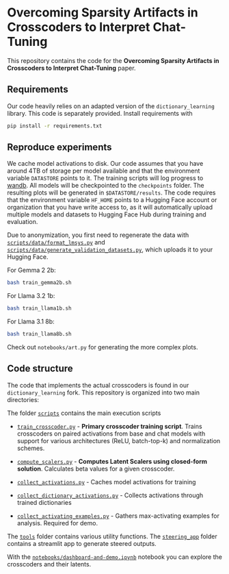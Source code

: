 # Overcoming Sparsity Artifacts in Crosscoders to  Interpret Chat-Tuning

This repository contains the code for the **Overcoming Sparsity Artifacts in Crosscoders to  Interpret Chat-Tuning** paper.

 

## Requirements

Our code heavily relies on an adapted version of the `dictionary_learning` library. This code is separately provided. Install requirements with 
```bash
pip install -r requirements.txt
```

## Reproduce experiments
We cache model activations to disk. Our code assumes that you have around 4TB of storage per model available and that the environment variable `DATASTORE` points to it. The training scripts will log progress to [wandb](https://wandb.ai/). All models will be checkpointed to the `checkpoints` folder. The resulting plots will be generated in `$DATASTORE/results`.
The code requires that the environment variable `HF_HOME` points to a Hugging Face account or organization that you have write access to, as it will automatically upload multiple models and datasets to Hugging Face Hub during training and evaluation.

Due to anonymization, you first need to regenerate the data with [`scripts/data/format_lmsys.py`](scripts/data/format_lmsys.py) and [`scripts/data/generate_validation_datasets.py`](scripts/data/generate_validation_datasets.py), which uploads it to your Hugging Face.

For Gemma 2 2b:
```bash
bash train_gemma2b.sh
```

For Llama 3.2 1b:
```bash
bash train_llama1b.sh
```

For Llama 3.1 8b:
```bash
bash train_llama8b.sh
```

Check out `notebooks/art.py` for generating the more complex plots.

## Code structure

The code that implements the actual crosscoders is found in our `dictionary_learning` fork.
This repository is organized into two main directories:

The folder [`scripts`](scripts/) contains the main execution scripts
- [`train_crosscoder.py`](scripts/train_crosscoder.py) - **Primary crosscoder training script**. Trains crosscoders on paired activations from base and chat models with support for various architectures (ReLU, batch-top-k) and normalization schemes.
- [`compute_scalers.py`](scripts/compute_scalers.py) - **Computes Latent Scalers using closed-form solution**. Calculates beta values for a given crosscoder.

- [`collect_activations.py`](scripts/collect_activations.py) - Caches model activations for training
- [`collect_dictionary_activations.py`](scripts/collect_dictionary_activations.py) - Collects activations through trained dictionaries
- [`collect_activating_examples.py`](scripts/collect_activating_examples.py) - Gathers max-activating examples for analysis. Required for demo.

The [`tools`](tools/) folder contains various utility functions. The [`steering_app`](steering_app/) folder contains a streamlit app to generate steered outputs.

With the [`notebooks/dashboard-and-demo.ipynb`](notebooks/dashboard-and-demo.ipynb) notebook you can explore the crosscoders and their latents.
